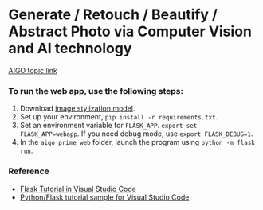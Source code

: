 # Generate / Retouch / Beautify / Abstract Photo via Computer Vision and AI technology
[AIGO topic link](https://aigo.org.tw/ai-plus/competitions/details/152)
### To run the web app, use the following steps:
1. Download [image stylization model](static/image_stylization/checkpoints).
2. Set up your environment, `pip install -r requirements.txt`.
3. Set an environment variable for `FLASK_APP`. `export set FLASK_APP=webapp`. If you need debug mode, use `export FLASK_DEBUG=1`.
4. In the `aigo_prime_web` folder, launch the program using `python -m flask run`.

### Reference
- [Flask Tutorial in Visual Studio Code](https://github.com/microsoft/vscode-docs/blob/master/docs/python/tutorial-flask.md)
- [Python/Flask tutorial sample for Visual Studio Code](https://github.com/Microsoft/python-sample-vscode-flask-tutorial)
